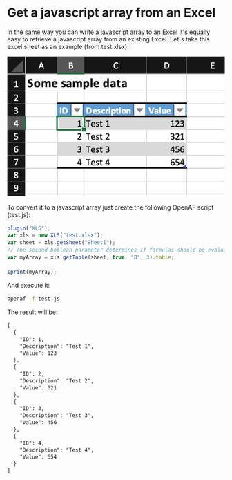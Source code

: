 # Get a javascript array from an Excel

In the same way you can [write a javascript array to an Excel](adding-array-to-an-excel-spreadsheet.md) it's equally easy to retrieve a javascript array from an existing Excel. Let's take this excel sheet as an example (from test.xlsx):

![get-a-javascript-array-from-an-excel](get-a-javascript-array-from-an-excel.png)

To convert it to a javascript array just create the following OpenAF script (test.js):

````javascript
plugin("XLS");
var xls = new XLS("test.xlsx");
var sheet = xls.getSheet("Sheet1");
// The second boolean parameter determines if formulas should be evaluated
var myArray = xls.getTable(sheet, true, "B", 3).table;

sprint(myArray);
````

And execute it:

````bash
openaf -f test.js
````

The result will be:

````javscript
[
  {
    "ID": 1,
    "Description": "Test 1",
    "Value": 123
  },
  {
    "ID": 2,
    "Description": "Test 2",
    "Value": 321
  },
  {
    "ID": 3,
    "Description": "Test 3",
    "Value": 456
  },
  {
    "ID": 4,
    "Description": "Test 4",
    "Value": 654
  }
]
````